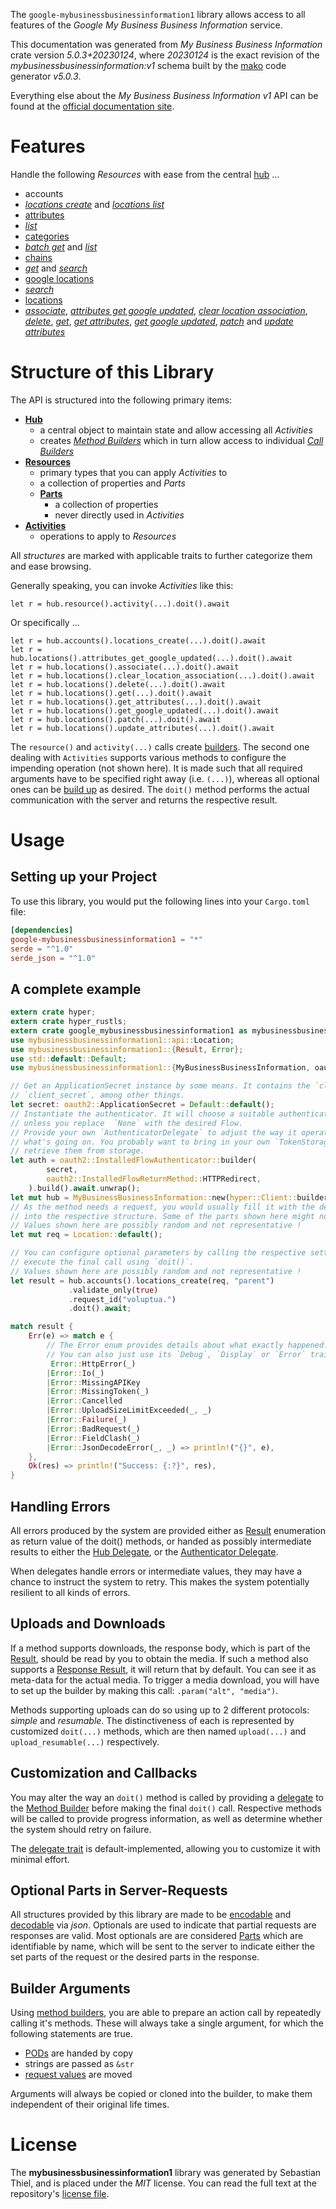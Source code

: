 <!---
DO NOT EDIT !
This file was generated automatically from 'src/generator/templates/api/README.md.mako'
DO NOT EDIT !
-->
The `google-mybusinessbusinessinformation1` library allows access to all features of the *Google My Business Business Information* service.

This documentation was generated from *My Business Business Information* crate version *5.0.3+20230124*, where *20230124* is the exact revision of the *mybusinessbusinessinformation:v1* schema built by the [mako](http://www.makotemplates.org/) code generator *v5.0.3*.

Everything else about the *My Business Business Information* *v1* API can be found at the
[official documentation site](https://developers.google.com/my-business/).
# Features

Handle the following *Resources* with ease from the central [hub](https://docs.rs/google-mybusinessbusinessinformation1/5.0.3+20230124/google_mybusinessbusinessinformation1/MyBusinessBusinessInformation) ... 

* accounts
 * [*locations create*](https://docs.rs/google-mybusinessbusinessinformation1/5.0.3+20230124/google_mybusinessbusinessinformation1/api::AccountLocationCreateCall) and [*locations list*](https://docs.rs/google-mybusinessbusinessinformation1/5.0.3+20230124/google_mybusinessbusinessinformation1/api::AccountLocationListCall)
* [attributes](https://docs.rs/google-mybusinessbusinessinformation1/5.0.3+20230124/google_mybusinessbusinessinformation1/api::Attribute)
 * [*list*](https://docs.rs/google-mybusinessbusinessinformation1/5.0.3+20230124/google_mybusinessbusinessinformation1/api::AttributeListCall)
* [categories](https://docs.rs/google-mybusinessbusinessinformation1/5.0.3+20230124/google_mybusinessbusinessinformation1/api::Category)
 * [*batch get*](https://docs.rs/google-mybusinessbusinessinformation1/5.0.3+20230124/google_mybusinessbusinessinformation1/api::CategoryBatchGetCall) and [*list*](https://docs.rs/google-mybusinessbusinessinformation1/5.0.3+20230124/google_mybusinessbusinessinformation1/api::CategoryListCall)
* [chains](https://docs.rs/google-mybusinessbusinessinformation1/5.0.3+20230124/google_mybusinessbusinessinformation1/api::Chain)
 * [*get*](https://docs.rs/google-mybusinessbusinessinformation1/5.0.3+20230124/google_mybusinessbusinessinformation1/api::ChainGetCall) and [*search*](https://docs.rs/google-mybusinessbusinessinformation1/5.0.3+20230124/google_mybusinessbusinessinformation1/api::ChainSearchCall)
* [google locations](https://docs.rs/google-mybusinessbusinessinformation1/5.0.3+20230124/google_mybusinessbusinessinformation1/api::GoogleLocation)
 * [*search*](https://docs.rs/google-mybusinessbusinessinformation1/5.0.3+20230124/google_mybusinessbusinessinformation1/api::GoogleLocationSearchCall)
* [locations](https://docs.rs/google-mybusinessbusinessinformation1/5.0.3+20230124/google_mybusinessbusinessinformation1/api::Location)
 * [*associate*](https://docs.rs/google-mybusinessbusinessinformation1/5.0.3+20230124/google_mybusinessbusinessinformation1/api::LocationAssociateCall), [*attributes get google updated*](https://docs.rs/google-mybusinessbusinessinformation1/5.0.3+20230124/google_mybusinessbusinessinformation1/api::LocationAttributeGetGoogleUpdatedCall), [*clear location association*](https://docs.rs/google-mybusinessbusinessinformation1/5.0.3+20230124/google_mybusinessbusinessinformation1/api::LocationClearLocationAssociationCall), [*delete*](https://docs.rs/google-mybusinessbusinessinformation1/5.0.3+20230124/google_mybusinessbusinessinformation1/api::LocationDeleteCall), [*get*](https://docs.rs/google-mybusinessbusinessinformation1/5.0.3+20230124/google_mybusinessbusinessinformation1/api::LocationGetCall), [*get attributes*](https://docs.rs/google-mybusinessbusinessinformation1/5.0.3+20230124/google_mybusinessbusinessinformation1/api::LocationGetAttributeCall), [*get google updated*](https://docs.rs/google-mybusinessbusinessinformation1/5.0.3+20230124/google_mybusinessbusinessinformation1/api::LocationGetGoogleUpdatedCall), [*patch*](https://docs.rs/google-mybusinessbusinessinformation1/5.0.3+20230124/google_mybusinessbusinessinformation1/api::LocationPatchCall) and [*update attributes*](https://docs.rs/google-mybusinessbusinessinformation1/5.0.3+20230124/google_mybusinessbusinessinformation1/api::LocationUpdateAttributeCall)




# Structure of this Library

The API is structured into the following primary items:

* **[Hub](https://docs.rs/google-mybusinessbusinessinformation1/5.0.3+20230124/google_mybusinessbusinessinformation1/MyBusinessBusinessInformation)**
    * a central object to maintain state and allow accessing all *Activities*
    * creates [*Method Builders*](https://docs.rs/google-mybusinessbusinessinformation1/5.0.3+20230124/google_mybusinessbusinessinformation1/client::MethodsBuilder) which in turn
      allow access to individual [*Call Builders*](https://docs.rs/google-mybusinessbusinessinformation1/5.0.3+20230124/google_mybusinessbusinessinformation1/client::CallBuilder)
* **[Resources](https://docs.rs/google-mybusinessbusinessinformation1/5.0.3+20230124/google_mybusinessbusinessinformation1/client::Resource)**
    * primary types that you can apply *Activities* to
    * a collection of properties and *Parts*
    * **[Parts](https://docs.rs/google-mybusinessbusinessinformation1/5.0.3+20230124/google_mybusinessbusinessinformation1/client::Part)**
        * a collection of properties
        * never directly used in *Activities*
* **[Activities](https://docs.rs/google-mybusinessbusinessinformation1/5.0.3+20230124/google_mybusinessbusinessinformation1/client::CallBuilder)**
    * operations to apply to *Resources*

All *structures* are marked with applicable traits to further categorize them and ease browsing.

Generally speaking, you can invoke *Activities* like this:

```Rust,ignore
let r = hub.resource().activity(...).doit().await
```

Or specifically ...

```ignore
let r = hub.accounts().locations_create(...).doit().await
let r = hub.locations().attributes_get_google_updated(...).doit().await
let r = hub.locations().associate(...).doit().await
let r = hub.locations().clear_location_association(...).doit().await
let r = hub.locations().delete(...).doit().await
let r = hub.locations().get(...).doit().await
let r = hub.locations().get_attributes(...).doit().await
let r = hub.locations().get_google_updated(...).doit().await
let r = hub.locations().patch(...).doit().await
let r = hub.locations().update_attributes(...).doit().await
```

The `resource()` and `activity(...)` calls create [builders][builder-pattern]. The second one dealing with `Activities` 
supports various methods to configure the impending operation (not shown here). It is made such that all required arguments have to be 
specified right away (i.e. `(...)`), whereas all optional ones can be [build up][builder-pattern] as desired.
The `doit()` method performs the actual communication with the server and returns the respective result.

# Usage

## Setting up your Project

To use this library, you would put the following lines into your `Cargo.toml` file:

```toml
[dependencies]
google-mybusinessbusinessinformation1 = "*"
serde = "^1.0"
serde_json = "^1.0"
```

## A complete example

```Rust
extern crate hyper;
extern crate hyper_rustls;
extern crate google_mybusinessbusinessinformation1 as mybusinessbusinessinformation1;
use mybusinessbusinessinformation1::api::Location;
use mybusinessbusinessinformation1::{Result, Error};
use std::default::Default;
use mybusinessbusinessinformation1::{MyBusinessBusinessInformation, oauth2, hyper, hyper_rustls, chrono, FieldMask};

// Get an ApplicationSecret instance by some means. It contains the `client_id` and 
// `client_secret`, among other things.
let secret: oauth2::ApplicationSecret = Default::default();
// Instantiate the authenticator. It will choose a suitable authentication flow for you, 
// unless you replace  `None` with the desired Flow.
// Provide your own `AuthenticatorDelegate` to adjust the way it operates and get feedback about 
// what's going on. You probably want to bring in your own `TokenStorage` to persist tokens and
// retrieve them from storage.
let auth = oauth2::InstalledFlowAuthenticator::builder(
        secret,
        oauth2::InstalledFlowReturnMethod::HTTPRedirect,
    ).build().await.unwrap();
let mut hub = MyBusinessBusinessInformation::new(hyper::Client::builder().build(hyper_rustls::HttpsConnectorBuilder::new().with_native_roots().https_or_http().enable_http1().build()), auth);
// As the method needs a request, you would usually fill it with the desired information
// into the respective structure. Some of the parts shown here might not be applicable !
// Values shown here are possibly random and not representative !
let mut req = Location::default();

// You can configure optional parameters by calling the respective setters at will, and
// execute the final call using `doit()`.
// Values shown here are possibly random and not representative !
let result = hub.accounts().locations_create(req, "parent")
             .validate_only(true)
             .request_id("voluptua.")
             .doit().await;

match result {
    Err(e) => match e {
        // The Error enum provides details about what exactly happened.
        // You can also just use its `Debug`, `Display` or `Error` traits
         Error::HttpError(_)
        |Error::Io(_)
        |Error::MissingAPIKey
        |Error::MissingToken(_)
        |Error::Cancelled
        |Error::UploadSizeLimitExceeded(_, _)
        |Error::Failure(_)
        |Error::BadRequest(_)
        |Error::FieldClash(_)
        |Error::JsonDecodeError(_, _) => println!("{}", e),
    },
    Ok(res) => println!("Success: {:?}", res),
}

```
## Handling Errors

All errors produced by the system are provided either as [Result](https://docs.rs/google-mybusinessbusinessinformation1/5.0.3+20230124/google_mybusinessbusinessinformation1/client::Result) enumeration as return value of
the doit() methods, or handed as possibly intermediate results to either the 
[Hub Delegate](https://docs.rs/google-mybusinessbusinessinformation1/5.0.3+20230124/google_mybusinessbusinessinformation1/client::Delegate), or the [Authenticator Delegate](https://docs.rs/yup-oauth2/*/yup_oauth2/trait.AuthenticatorDelegate.html).

When delegates handle errors or intermediate values, they may have a chance to instruct the system to retry. This 
makes the system potentially resilient to all kinds of errors.

## Uploads and Downloads
If a method supports downloads, the response body, which is part of the [Result](https://docs.rs/google-mybusinessbusinessinformation1/5.0.3+20230124/google_mybusinessbusinessinformation1/client::Result), should be
read by you to obtain the media.
If such a method also supports a [Response Result](https://docs.rs/google-mybusinessbusinessinformation1/5.0.3+20230124/google_mybusinessbusinessinformation1/client::ResponseResult), it will return that by default.
You can see it as meta-data for the actual media. To trigger a media download, you will have to set up the builder by making
this call: `.param("alt", "media")`.

Methods supporting uploads can do so using up to 2 different protocols: 
*simple* and *resumable*. The distinctiveness of each is represented by customized 
`doit(...)` methods, which are then named `upload(...)` and `upload_resumable(...)` respectively.

## Customization and Callbacks

You may alter the way an `doit()` method is called by providing a [delegate](https://docs.rs/google-mybusinessbusinessinformation1/5.0.3+20230124/google_mybusinessbusinessinformation1/client::Delegate) to the 
[Method Builder](https://docs.rs/google-mybusinessbusinessinformation1/5.0.3+20230124/google_mybusinessbusinessinformation1/client::CallBuilder) before making the final `doit()` call. 
Respective methods will be called to provide progress information, as well as determine whether the system should 
retry on failure.

The [delegate trait](https://docs.rs/google-mybusinessbusinessinformation1/5.0.3+20230124/google_mybusinessbusinessinformation1/client::Delegate) is default-implemented, allowing you to customize it with minimal effort.

## Optional Parts in Server-Requests

All structures provided by this library are made to be [encodable](https://docs.rs/google-mybusinessbusinessinformation1/5.0.3+20230124/google_mybusinessbusinessinformation1/client::RequestValue) and 
[decodable](https://docs.rs/google-mybusinessbusinessinformation1/5.0.3+20230124/google_mybusinessbusinessinformation1/client::ResponseResult) via *json*. Optionals are used to indicate that partial requests are responses 
are valid.
Most optionals are are considered [Parts](https://docs.rs/google-mybusinessbusinessinformation1/5.0.3+20230124/google_mybusinessbusinessinformation1/client::Part) which are identifiable by name, which will be sent to 
the server to indicate either the set parts of the request or the desired parts in the response.

## Builder Arguments

Using [method builders](https://docs.rs/google-mybusinessbusinessinformation1/5.0.3+20230124/google_mybusinessbusinessinformation1/client::CallBuilder), you are able to prepare an action call by repeatedly calling it's methods.
These will always take a single argument, for which the following statements are true.

* [PODs][wiki-pod] are handed by copy
* strings are passed as `&str`
* [request values](https://docs.rs/google-mybusinessbusinessinformation1/5.0.3+20230124/google_mybusinessbusinessinformation1/client::RequestValue) are moved

Arguments will always be copied or cloned into the builder, to make them independent of their original life times.

[wiki-pod]: http://en.wikipedia.org/wiki/Plain_old_data_structure
[builder-pattern]: http://en.wikipedia.org/wiki/Builder_pattern
[google-go-api]: https://github.com/google/google-api-go-client

# License
The **mybusinessbusinessinformation1** library was generated by Sebastian Thiel, and is placed 
under the *MIT* license.
You can read the full text at the repository's [license file][repo-license].

[repo-license]: https://github.com/Byron/google-apis-rsblob/main/LICENSE.md

